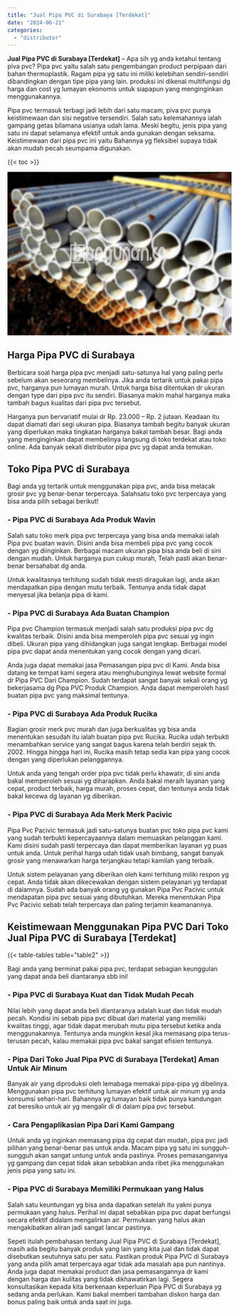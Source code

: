 ```yaml
---
title: "Jual Pipa PVC di Surabaya [Terdekat]"
date: "2024-06-21"
categories: 
  - "distributor"
---
```


**Jual Pipa PVC di Surabaya \[Terdekat\]** – Apa sih yg anda ketahui tentang piva pvc? Pipa pvc yaitu salah satu pengembangan product perpipaan dari bahan thermoplastik. Ragam pipa yg satu ini miliki kelebihan sendiri-sendiri dibandingkan dengan tipe pipa yang lain. produksi ini dikenal multifungsi dg harga dan cost yg lumayan ekonomis untuk siapapun yang menginginkan menggunakannya.

Pipa pvc termasuk terbagi jadi lebih dari satu macam, piva pvc punya keistimewaan dan sisi negative tersendiri. Salah satu kelemahannya ialah gampang getas bilamana usianya udah lama. Meski begitu, jenis pipa yang satu ini dapat selamanya efektif untuk anda gunakan dengan seksama. Keistimewaan dari pipa pvc ini yaitu Bahannya yg fleksibel supaya tidak akan mudah pecah seumpama digunakan.

{{< toc >}}

![Jual Pipa PVC di Surabaya [Terdekat]](/images/jaul-pipa-pvc-51.png)

## Harga Pipa PVC di Surabaya

Berbicara soal harga pipa pvc menjadi satu-satunya hal yang paling perlu sebelum akan seseorang membelinya. Jika anda tertarik untuk pakai pipa pvc, harganya pun lumayan murah. Untuk harga bisa ditentukan dr ukuran dengan type dari pipa pvc itu sendiri. Biasanya makin mahal harganya maka tambah bagus kualitas dari pipa pvc tersebut.

Harganya pun bervariatif mulai dr Rp. 23.000 – Rp. 2 jutaan. Keadaan itu dapat diamati dari segi ukuran pipa. Biasanya tambah begitu banyak ukuran yang diperlukan maka tingkatan harganya bakal tambah besar. Bagi anda yang menginginkan dapat membelinya langsung di toko terdekat atau toko online. Ada banyak sekali distributor pipa pvc yg dapat anda temukan.

## Toko Pipa PVC di Surabaya

Bagi anda yg tertarik untuk menggunakan pipa pvc, anda bisa melacak grosir pvc yg benar-benar terpercaya. Salahsatu toko pvc terpercaya yang bisa anda pilih sebagai berikut!

### \- Pipa PVC di Surabaya Ada Produk Wavin

Salah satu toko merk pipa pvc terpercaya yang bisa anda memakai ialah Pipa pvc buatan wavin. Disini anda bisa membeli pipa pvc yang cocok dengan yg diinginkan. Berbagai macam ukuran pipa bisa anda beli di sini dengan mudah. Untuk harganya pun cukup murah, Telah pasti akan benar-benar bersahabat dg anda.

Untuk kwalitasnya terhitung sudah tidak mesti diragukan lagi, anda akan mendapatkan pipa dengan mutu terbaik. Tentunya anda tidak dapat menyesal jika belanja pipa di kami.

### \- Pipa PVC di Surabaya Ada Buatan Champion

Pipa pvc Champion termasuk menjadi salah satu produksi pipa pvc dg kwalitas terbaik. Disini anda bisa memperoleh pipa pvc sesuai yg ingin dibeli. Ukuran pipa yang dihidangkan juga sangat lengkap. Berbagai model pipa pvc dapat anda menentukan yang cocok dengan yang dicari.

Anda juga dapat memakai jasa Pemasangan pipa pvc di Kami. Anda bisa datang ke tempat kami segera atau menghubunginya lewat website formal dr Pipa PVC Dari Champion. Sudah terdapat sangat banyak sekali orang yg bekerjasama dg Pipa PVC Produk Champion. Anda dapat memperoleh hasil buatan pipa pvc yang maksimal tentunya.

### \- Pipa PVC di Surabaya Ada Produk Rucika

Bagian grosir merk pvc murah dan juga berkualitas yg bisa anda menentukan sesudah itu ialah buatan pipa pvc Rucika. Rucika udah terbukti menambahkan service yang sangat bagus karena telah berdiri sejak th. 2002. Hingga hingga hari ini, Rucika masih tetap sedia kan pipa yang cocok dengan yang diperlukan pelanggannya.

Untuk anda yang tengah order pipa pvc tidak perlu khawatir, di sini anda bakal memperoleh sesuai yg diharapkan. Anda bakal meraih layanan yang cepat, product terbaik, harga murah, proses cepat, dan tentunya anda tidak bakal kecewa dg layanan yg diberikan.

### \- Pipa PVC di Surabaya Ada Merk Merk Pacivic

Pipa Pvc Pacivic termasuk jadi satu-satunya buatan pvc toko pipa pvc kami yang sudah terbukti kepercayaannya dalam memuaskan pelanggan kami. Kami disini sudah pasti terpercaya dan dapat memberikan layanan yg puas untuk anda. Untuk perihal harga udah tidak usah bimbang, sangat banyak grosir yang menawarkan harga terjangkau tetapi kamilah yang terbaik.

Untuk sistem pelayanan yang diberikan oleh kami terhitung miliki respon yg cepat. Anda tidak akan dikecewakan dengan sistem pelayanan yg terdapat di dalamnya. Sudah ada banyak orang yg gunakan Pipa Pvc Pacivic untuk mendapatan pipa pvc sesuai yang dibutuhkan. Mereka menentukan Pipa Pvc Pacivic sebab telah terpercaya dan paling terjamin keamanannya.

## Keistimewaan Menggunakan Pipa PVC Dari Toko Jual Pipa PVC di Surabaya \[Terdekat\]

{{< table-tables table="table2" >}}

Bagi anda yang berminat pakai pipa pvc, terdapat sebagian keunggulan yang dapat anda beli diantaranya sbb ini!

### \- Pipa PVC di Surabaya Kuat dan Tidak Mudah Pecah

Nilai lebih yang dapat anda beli diantaranya adalah kuat dan tidak mudah pecah. Kondisi ini sebab pipa pvc dibuat dari material yang memiliki kwalitas tinggi, agar tidak dapat merubah mutu pipa tersebut ketika anda menggunakannya. Tentunya anda mungkin kesal jika memasang pipa terus-terusan pecah, kalau memakai pipa pvc bakal sangat efisien tentunya.

### \- Pipa Dari Toko Jual Pipa PVC di Surabaya \[Terdekat\] Aman Untuk Air Minum

Banyak air yang diproduksi oleh lemabaga memakai pipa-pipa yg dibelinya. Menggunakan pipa pvc terhitung lumayan efektif untuk air minum yg anda konsumsi sehari-hari. Bahannya yg lumayan baik tidak punya kandungan zat beresiko untuk air yg mengalir di di dalam pipa pvc tersebut.

### \- Cara Pengaplikasian Pipa Dari Kami Gampang

Untuk anda yg inginkan memasang pipa dg cepat dan mudah, pipa pvc jadi pilihan yang benar-benar pas untuk anda. Macam pipa yg satu ini sungguh-sungguh akan sangat untung untuk anda pastinya. Proses pemasangannya yg gampang dan cepat tidak akan sebabkan anda ribet jika menggunakan jenis pipa yang satu ini.

### \- Pipa PVC di Surabaya Memiliki Permukaan yang Halus

Salah satu keuntungan yg bisa anda dapatkan setelah itu yakni punya permukaan yang halus. Perihal ini dapat sebabkan pipa pvc dapat berfungsi secara efektif didalam mengalirkan air. Permukaan yang halus akan mengakibatkan aliran jadi sangat lancar pastinya.

Sepeti itulah pembahasan tentang Jual Pipa PVC di Surabaya \[Terdekat\], masih ada begitu banyak produk yang lain yang kita jual dan tidak dapat disebutkan seutuhnya satu per satu. Pastikan produk Pipa PVC di Surabaya yang anda pilih amat terpercaya agar tidak ada masalah apa pun nantinya. Anda juga dapat memakai product dan jasa pemasangannya dr kami dengan harga dan kulitas yang tidak dikhawatirkan lagi. Segera konsultasikan kepada kita berkenaan keperluan Pipa PVC di Surabaya yg sedang anda perlukan. Kami bakal memberi tambahan diskon harga dan bonus paling baik untuk anda saat ini juga.
